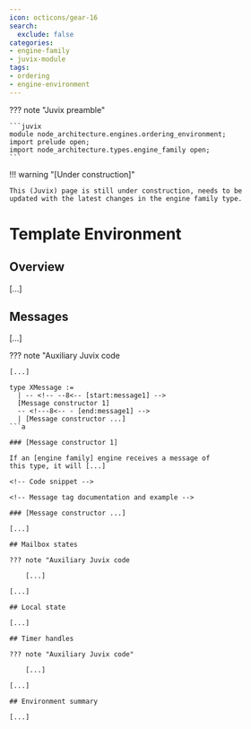 ```yaml
---
icon: octicons/gear-16
search:
  exclude: false
categories:
- engine-family
- juvix-module
tags:
- ordering
- engine-environment
---
```



??? note "Juvix preamble"

    ```juvix
    module node_architecture.engines.ordering_environment;
    import prelude open;
    import node_architecture.types.engine_family open;
    ```


!!! warning "[Under construction]"

    This (Juvix) page is still under construction, needs to be
    updated with the latest changes in the engine family type.

# Template Environment

## Overview

[...]

## Messages

[...]

??? note "Auxiliary Juvix code

    [...]

```juvix
type XMessage :=
  | -- <!-- --8<-- [start:message1] -->
  [Message constructor 1]
  -- <!---8<-- - [end:message1] -->
  | [Message constructor ...]
```a

### [Message constructor 1]

If an [engine family] engine receives a message of
this type, it will [...]

<!-- Code snippet -->

<!-- Message tag documentation and example -->

### [Message constructor ...]

[...]

## Mailbox states

??? note "Auxiliary Juvix code

    [...]

[...]

## Local state

[...]

## Timer handles

??? note "Auxiliary Juvix code"

    [...]

[...]

## Environment summary

[...]